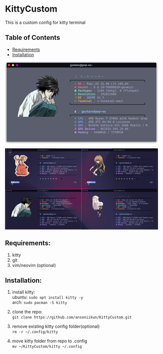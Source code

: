 # KittyCustom

This is a custom config for kitty terminal

## Table of Contents
- [Requirements](#requirements)
- [Installation](#installation)

![Screenshot](src/Screenshot%20from%202024-02-19%2014-29-44.png)

![Screenshot](src/Screenshot%20from%202024-02-19%2014-30-22.png)

## Requirements: <a name="requirements"></a>

1. kitty
2. git
3. vim/neovim (optional)

## Installation: <a name="installation"></a>

1. install kitty:  
   ubuntu: `sudo apt install kitty -y`  
   arch: `sudo pacman -S kitty`

2. clone the repo:  
   `git clone https://github.com/ansoniikun/KittyCustom.git`

3. remove existing kitty config folder(optional)  
   `rm -r ~/.config/kitty`
   
5. move kitty folder from repo to .config  
   `mv ~/KittyCustom/kitty ~/.config`
